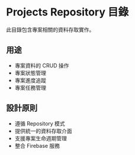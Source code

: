 # Projects Repository 目錄

此目錄包含專案相關的資料存取實作。

## 用途

- 專案資料的 CRUD 操作
- 專案狀態管理
- 專案進度追蹤
- 專案任務管理

## 設計原則

- 遵循 Repository 模式
- 提供統一的資料存取介面
- 支援專案生命週期管理
- 整合 Firebase 服務


